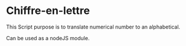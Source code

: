 # Chiffre-en-lettre

This Script purpose is to translate numerical number to an alphabetical.

Can be used as a nodeJS module.
